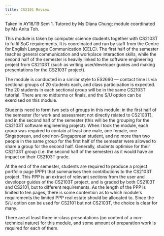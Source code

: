 ```yaml
---
title: CS2101 Review
---
```


Taken in AY18/19 Sem 1.  Tutored by Ms Diana Chung; module coordinated by Ms Anita Toh.

This module is taken by computer science students together with CS2103T to fulfil SoC requirements.  It is coordinated and run by staff from the Centre for English Language Communication (CELC).  The first half of the semester teaches general communication and workplace interaction skills, while the second half of the semester is heavily linked to the software engineering project from CS2103T (such as writing user/developer guides and making presentations for the CS2103T project).

The module is conducted in a similar style to ES2660 — contact time is via sectional groups of 20 students each, and class participation is expected.  The 20 students in each sectional group will be in the same CS2103T tutorial.  There are no midterms or finals, and the S/U option can be exercised on this module.

Students need to form two sets of groups in this module: in the first half of the semester (for work and assessment not directly related to CS2103T), and in the second half of the semester (this will be the grouping for the CS2103T software engineering project).  When I took the module, each group was required to contain at least one male, one female, one Singaporean, and one non-Singaporean student, and no more than two people in the same group for the first half of the semester were allowed to share a group for the second half.  Generally, students optimise for their CS2103T group (i.e. the second half of the semester) as it would have an impact on their CS2103T grade.

At the end of the semester, students are required to produce a project portfolio page (PPP) that summarises their contributions to the CS2103T project.  This PPP is an extract of relevant sections from the user and developer guides of the CS2103T project, and is graded by both CS2103T and CS2101, but to different requirements.  As the length of the PPP is limited to ten pages, there is some contention as to which module's requirements the limited PPP real estate should be allocated to.  Since the S/U option can be used for CS2101 but not CS2103T, the choice is clear for many.

There are at least three in-class presentations (on content of a non-technical nature) for this module, and some amount of preparation work is required for each of them.